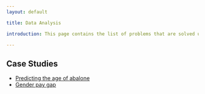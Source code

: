 ```yaml
---
layout: default

title: Data Analysis

introduction: This page contains the list of problems that are solved using R.

---
```


## Case Studies
- [Predicting the age of abalone](predict-age-abalone)
- [Gender pay gap](gender-pay-gap)

